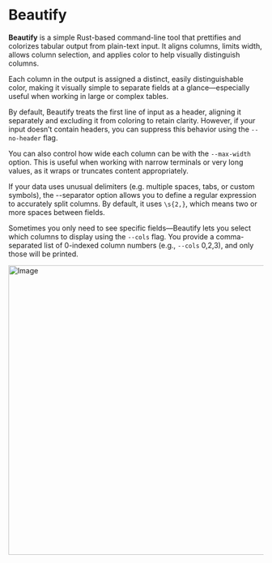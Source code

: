 # Beautify

**Beautify** is a simple Rust-based command-line tool that prettifies and colorizes tabular output from plain-text input. It aligns columns, limits width, allows column selection, and applies color to help visually distinguish columns.

Each column in the output is assigned a distinct, easily distinguishable color, making it visually simple to separate fields at a glance—especially useful when working in large or complex tables.

By default, Beautify treats the first line of input as a header, aligning it separately and excluding it from coloring to retain clarity. However, if your input doesn’t contain headers, you can suppress this behavior using the `--no-header` flag.

You can also control how wide each column can be with the `--max-width` option. This is useful when working with narrow terminals or very long values, as it wraps or truncates content appropriately.

If your data uses unusual delimiters (e.g. multiple spaces, tabs, or custom symbols), the --separator option allows you to define a regular expression to accurately split columns. By default, it uses `\s{2,}`, which means two or more spaces between fields.

Sometimes you only need to see specific fields—Beautify lets you select which columns to display using the `--cols` flag. You provide a comma-separated list of 0-indexed column numbers (e.g., `--cols` 0,2,3), and only those will be printed.

<img width="1555" height="571" alt="Image" src="https://github.com/user-attachments/assets/9e0f626b-004c-4d9f-89f6-6cc7764c700f" />